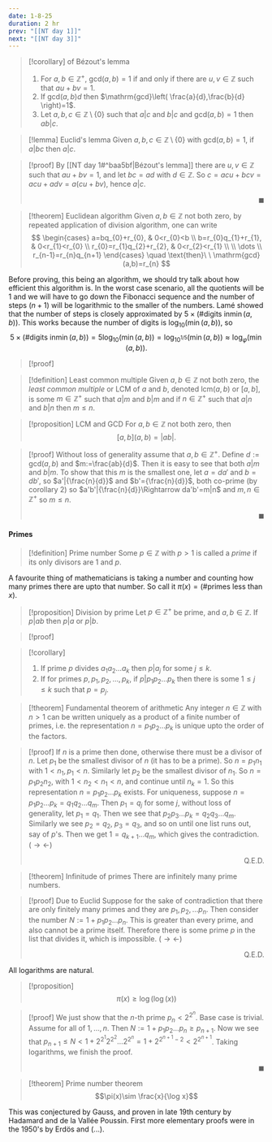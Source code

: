```yaml
---
date: 1-8-25
duration: 2 hr
prev: "[[NT day 1]]"
next: "[[NT day 3]]"
---
```

>[!corollary] of Bézout's lemma
> 1. For $a,b\in \mathbb{Z}^+$, $\mathrm{gcd}(a,b)=1$ if and only if there are $u,v\in \mathbb{Z}$ such that $au+bv=1$.
> 2. If $\mathrm{gcd}(a,b)d$ then $\mathrm{gcd}\left( \frac{a}{d},\frac{b}{d} \right)=1$.
> 3. Let $a,b,c\in \mathbb{Z}\setminus \{ 0 \}$ such that $a|c$ and $b|c$ and $\mathrm{gcd}(a,b)=1$ then $ab|c$.

>[!lemma] Euclid's lemma
> Given $a,b,c\in \mathbb{Z}\setminus \{ 0 \}$ with $\mathrm{gcd}(a,b)=1$, if $a|bc$ then $a|c$.

>[!proof] 
> By [[NT day 1#^baa5bf|Bézout's lemma]] there are $u,v\in \mathbb{Z}$ such that $au+bv=1$, and let $bc=ad$ with $d\in \mathbb{Z}$. So $c=acu+bcv=acu+adv=a(cu+bv)$, hence $a|c$. <p align="Right">$\blacksquare$</p>

>[!theorem] Euclidean algorithm
> Given $a,b\in \mathbb{Z}$ not both zero, by repeated application of division algorithm, one can write $$ \begin{cases}
a=bq_{0}+r_{0}, & 0<r_{0}<b \\
b=r_{0}q_{1}+r_{1},  &  0<r_{1}<r_{0} \\
r_{0}=r_{1}q_{2}+r_{2}, & 0<r_{2}<r_{1} \\ \\
\dots \\
r_{n-1}=r_{n}q_{n+1}
\end{cases}
\quad \text{then}\ \ \mathrm{gcd}(a,b)=r_{n} $$


Before proving, this being an algorithm, we should try talk about how efficient this algorithm is. In the worst case scenario, all the quotients will be $1$ and we will have to go down the Fibonacci sequence and the number of steps ($n+1$) will be logarithmic to the smaller of the numbers. Lamé showed that the number of steps is closely approximated by $5\times(\#\text{digits in} \min(a,b))$. This works because the number of digits is $\log_{10}(\min(a,b))$, so $$5\times(\#\text{digits in} \min(a,b))=5\log_{10}(\min(a,b))=\log_{10^{1/5}}(\min(a,b))\approx \log_{\varphi}(\min(a,b)).$$
>[!proof]


>[!definition] Least common multiple
> Given $a,b\in \mathbb{Z}$ not both zero, the *least common multiple* or LCM of $a$ and $b$, denoted $\mathrm{lcm}(a,b)$ or $[a,b]$, is some $m\in\mathbb{Z}^+$ such that $a|m$ and $b|m$ and if $n\in \mathbb{Z}^+$ such that $a|n$ and $b|n$ then $m≤n$.

>[!proposition] LCM and GCD
> For $a,b\in \mathbb{Z}$ not both zero, then $$[a,b](a,b)=|ab|.$$

>[!proof] 
> Without loss of generality assume that $a,b\in \mathbb{Z}^+$. Define $d:=\mathrm{gcd}(a,b)$ and $m:=\frac{ab}{d}$. Then it is easy to see that both $a|m$ and $b|m$. To show that this $m$ is the smallest one, let $a=da'$ and $b=db'$, so $a'|{\frac{n}{d}}$ and $b'={\frac{n}{d}}$, both co-prime (by corollary 2) so $a'b'|{\frac{n}{d}}\Rightarrow da'b'=m|n$ and $m,n\in\mathbb{Z}^+$ so $m≤n$.  <p align="Right">$\blacksquare$</p>

#### Primes
>[!definition] Prime number
> Some $p\in \mathbb{Z}$ with $p>1$ is called a *prime* if its only divisors are $1$ and $p$.

A favourite thing of mathematicians is taking a number and counting how many primes there are upto that number. So call it $\pi(x)=(\#\text{primes less than }x)$.
>[!proposition] Division by prime
>Let $p\in \mathbb{Z}^+$ be prime, and $a,b\in \mathbb{Z}$. If $p|ab$ then $p|a$ or $p|b$.

>[!proof]


>[!corollary] 
> 1. If prime $p$ divides $a_{1}a_{2}\dots a_{k}$ then $p|a_{j}$ for some $j≤k$.
> 2. If for primes $p,p_{1},p_{2},\dots,p_{k}$, if $p|p_{1}p_{2}\dots p_{k}$ then there is some $1≤j≤k$ such that $p=p_{j}$.

>[!theorem] Fundamental theorem of arithmetic
> Any integer $n\in \mathbb{Z}$ with $n>1$ can be written uniquely as a product of a finite number of primes, i.e. the representation $n=p_{1}p_{2}\dots p_{k}$ is unique upto the order of the factors.

>[!proof] 
>If $n$ is a prime then done, otherwise there must be a divisor of $n$.
>Let $p_{1}$ be the smallest divisor of $n$ (it has to be a prime). So $n=p_{1}n_{1}$ with $1<n_{1},p_{1}<n$. Similarly let $p_{2}$ be the smallest divisor of $n_{1}$. So $n=p_{1}p_{2}n_{2}$, with $1<n_{2}<n_{1}<n$, and continue until $n_{k}=1$. So this representation $n=p_{1}p_{2}\dots p_{k}$ exists. 
>For uniqueness, suppose $n=p_{1}p_{2}\dots p_{k}=q_{1}q_{2}\dots q_{m}$. Then $p_{1}=q_{j}$ for some $j$, without loss of generality, let $p_{1}=q_{1}$. Then we see that $p_{2}p_{3}\dots p_{k}=q_{2}q_{3}\dots q_{m}$. Similarly we see $p_{2}=q_{2}$, $p_{3}=q_{3}$, and so on until one list  runs out, say of $p$'s. Then we get $1=q_{k+1}\dots q_{m}$, which gives the contradiction. ($\rightarrow\leftarrow$) <div style="text-align: right;"> Q.E.D.  </div>

>[!theorem] Infinitude of primes
>There are infinitely many prime numbers.

>[!proof] Due to Euclid
> Suppose for the sake of contradiction that there are only finitely many primes and they are $p_{1},p_{2},\dots p_{n}$. Then consider the number $N:=1+p_{1}p_{2}\dots p_{n}$. This is greater than every prime, and also cannot be a prime itself. Therefore there is some prime $p$ in the list that divides it, which is impossible. ($\rightarrow\leftarrow$) <div style="text-align: right;"> Q.E.D.  </div>

All logarithms are natural.
>[!proposition]
> $$\pi(x)≥\log(\log(x))$$

>[!proof]
> We just show that the $n$-th prime $p_{n}<2^{2^n}$. Base case is trivial. Assume for all of $1,\dots,n$. Then $N:=1+p_{1}p_{2}\dots p_{n}≥p_{n+1}$. Now we see that $p_{n+1}≤N<1+2^{2^1}2^{2^2}\dots2^{2^n}=1+2^{2^{n+1}-2}<2^{2^{n+1}}$. Taking logarithms, we finish the proof. <p align="Right">$\blacksquare$</p>

>[!theorem] Prime number theorem
> $$\pi(x)\sim \frac{x}{\log x}$$

This was conjectured by Gauss, and proven in late 19th century by Hadamard and de la Vallée Poussin. First more elementary proofs were in the 1950's by Erdös and (...).